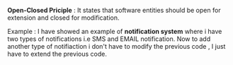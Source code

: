 __Open-Closed Priciple__ : It states that software entities should be open for extension and closed for modification.

Example : I have showed an example of __notification system__ where i have two types of notifications i.e SMS and EMAIL notification.
Now to add another type of notifiaction i don't have to modify the previous code , I just have to extend the previous code.
